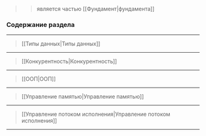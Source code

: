 >> является частью [[Фундамент|фундамента]]

### Содержание раздела
----------------
> [[Типы данных|Типы данных]]
-----
> [[Конкурентность|Конкурентность]]
------------------
> [[ООП|ООП]]
-----------
> [[Управление памятью|Управление памятью]] 
------------------
> [[Управление потоком исполнения|Управление потоком исполнения]]
-----------
